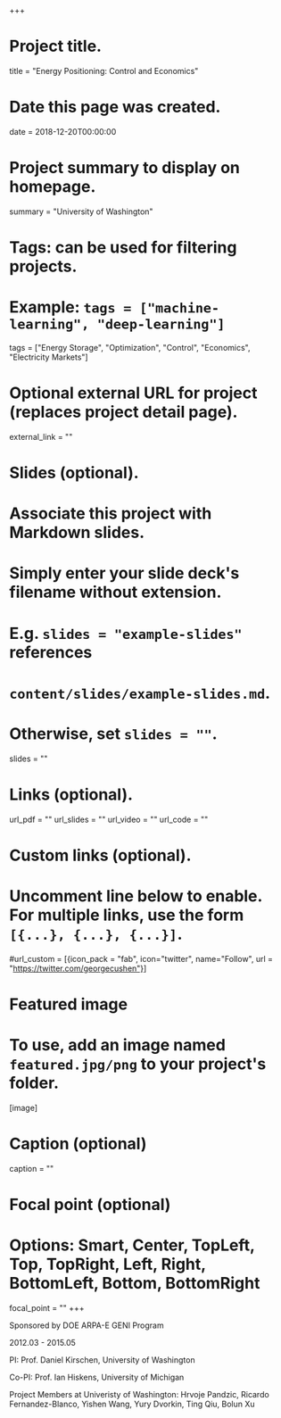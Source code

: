 +++
# Project title.
title = "Energy Positioning: Control and Economics"

# Date this page was created.
date = 2018-12-20T00:00:00

# Project summary to display on homepage.
summary = "University of Washington"

# Tags: can be used for filtering projects.
# Example: `tags = ["machine-learning", "deep-learning"]`
tags = ["Energy Storage", "Optimization", "Control", "Economics", "Electricity Markets"]

# Optional external URL for project (replaces project detail page).
external_link = ""

# Slides (optional).
#   Associate this project with Markdown slides.
#   Simply enter your slide deck's filename without extension.
#   E.g. `slides = "example-slides"` references 
#   `content/slides/example-slides.md`.
#   Otherwise, set `slides = ""`.
slides = ""

# Links (optional).
url_pdf = ""
url_slides = ""
url_video = ""
url_code = ""

# Custom links (optional).
#   Uncomment line below to enable. For multiple links, use the form `[{...}, {...}, {...}]`.
#url_custom = [{icon_pack = "fab", icon="twitter", name="Follow", url = "https://twitter.com/georgecushen"}]

# Featured image
# To use, add an image named `featured.jpg/png` to your project's folder. 
[image]
  # Caption (optional)
  caption = ""
  
  # Focal point (optional)
  # Options: Smart, Center, TopLeft, Top, TopRight, Left, Right, BottomLeft, Bottom, BottomRight
  focal_point = ""
+++

Sponsored by DOE ARPA-E GENI Program

2012.03 - 2015.05

PI: Prof. Daniel Kirschen, University of Washington

Co-PI: Prof. Ian Hiskens, University of Michigan

Project Members at Univeristy of Washington: Hrvoje Pandzic, Ricardo Fernandez-Blanco, Yishen Wang, Yury Dvorkin, Ting Qiu, Bolun Xu
